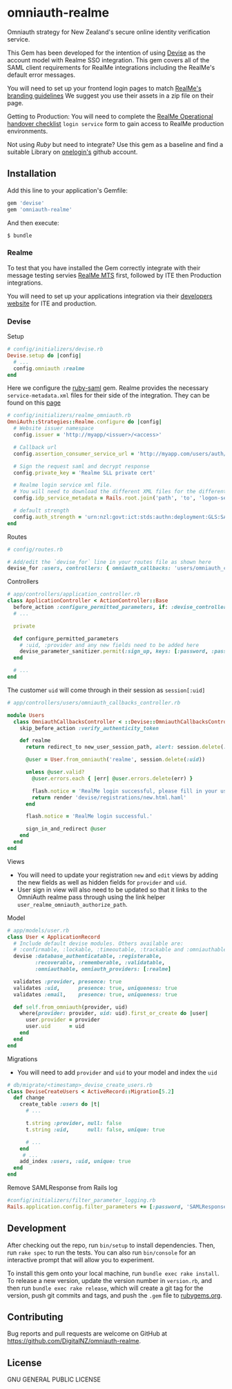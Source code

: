 # omniauth-realme
Omniauth strategy for New Zealand's secure online identity verification service.

This Gem has been developed for the intention of using [Devise](https://github.com/plataformatec/devise) as the account model with Realme SSO integration.
This gem covers all of the SAML client requirements for RealMe integrations including the RealMe's default error messages.

You will need to set up your frontend login pages to match [RealMe's branding guidelines](https://developers.realme.govt.nz/how-to-integrate/application-design-and-branding-guide/realme-page-elements/)
We suggest you use their assets in a zip file on their page.

Getting to Production:
You will need to complete the [RealMe Operational handover checklist](https://developers.realme.govt.nz/how-to-integrate/getting-to-production/operational-handover-checklist/) `login service` form to gain access to RealMe production environments.

Not using *Ruby* but need to integrate? Use this gem as a baseline and find a suitable Library on [onelogin's](https://github.com/onelogin) github account.

## Installation

Add this line to your application's Gemfile:

```ruby
gem 'devise'
gem 'omniauth-realme'
```

And then execute:

    $ bundle

### Realme
To test that you have installed the Gem correctly integrate with their message testing servies [RealMe MTS](https://mts.realme.govt.nz/logon-mts/home) first, followed by ITE then Production integrations.

You will need to set up your applications integration via their [developers website](https://developers.realme.govt.nz) for ITE and production.

### Devise
Setup
```ruby
# config/initializers/devise.rb
Devise.setup do |config|
  # ...
  config.omniauth :realme
end
```

Here we configure the [ruby-saml](https://github.com/onelogin/ruby-saml) gem.
Realme provides the necessary `service-metadata.xml` files for their side of the integration. They can be found on this [page](https://developers.realme.govt.nz/how-realme-works/technical-integration-steps#e75)

```ruby
# config/initializers/realme_omniauth.rb
OmniAuth::Strategies::Realme.configure do |config|
  # Website issuer namespace
  config.issuer = 'http://myapp/<issuer>/<access>'

  # Callback url
  config.assertion_consumer_service_url = 'http://myapp.com/users/auth/realme/callback'

  # Sign the request saml and decrypt response
  config.private_key = 'Realme SLL private cert'

  # Realme login service xml file.
  # You will need to download the different XML files for the different environments found here: https://developers.realme.govt.nz/how-realme-works/technical-integration-steps/
  config.idp_service_metadata = Rails.root.join('path', 'to', 'logon-service-metadata.xml')

  # default strength
  config.auth_strength = 'urn:nzl:govt:ict:stds:authn:deployment:GLS:SAML:2.0:ac:classes:LowStrength'
end
```

Routes

```ruby
# config/routes.rb

# Add/edit the `devise_for` line in your routes file as shown here
devise_for :users, controllers: { omniauth_callbacks: 'users/omniauth_callbacks' }
```

Controllers
```ruby
# app/controllers/application_controller.rb
class ApplicationController < ActionController::Base
  before_action :configure_permitted_parameters, if: :devise_controller?
  # ...

  private

  def configure_permitted_parameters
    # :uid, :provider and any new fields need to be added here
    devise_parameter_sanitizer.permit(:sign_up, keys: [:password, :password_confirmation, :email, :uid, :provider])
  end

  # ...
end
```

The customer `uid` will come through in their session as `session[:uid]`

```ruby
# app/controllers/users/omniauth_callbacks_controller.rb

module Users
  class OmniauthCallbacksController < ::Devise::OmniauthCallbacksController
    skip_before_action :verify_authenticity_token

    def realme
      return redirect_to new_user_session_path, alert: session.delete(:realme_error)[:message] if session[:realme_error].present? || session[:uid].blank?

      @user = User.from_omniauth('realme', session.delete(:uid))

      unless @user.valid?
        @user.errors.each { |err| @user.errors.delete(err) }

        flash.notice = 'RealMe login successful, please fill in your user details.'
        return render 'devise/registrations/new.html.haml'
      end

      flash.notice = 'RealMe login successful.'

      sign_in_and_redirect @user
    end
  end
end
```

Views
  - You will need to update your registration `new` and `edit` views by adding the new fields as well as hidden fields for `provider` and `uid`.
  - User sign in view will also need to be updated so that it links to the OmniAuth realme pass through using the link helper `user_realme_omniauth_authorize_path`.

Model
```ruby
# app/models/user.rb
class User < ApplicationRecord
  # Include default devise modules. Others available are:
  # :confirmable, :lockable, :timeoutable, :trackable and :omniauthable
  devise :database_authenticatable, :registerable,
         :recoverable, :rememberable, :validatable,
         :omniauthable, omniauth_providers: [:realme]

  validates :provider, presence: true
  validates :uid,      presence: true, uniqueness: true
  validates :email,    presence: true, uniqueness: true

  def self.from_omniauth(provider, uid)
    where(provider: provider, uid: uid).first_or_create do |user|
      user.provider = provider
      user.uid      = uid
    end
  end
end
```

Migrations
  - You will need to add `provider` and `uid` to your model and index the `uid`
```ruby
# db/migrate/<timestamp>_devise_create_users.rb
class DeviseCreateUsers < ActiveRecord::Migration[5.2]
  def change
    create_table :users do |t|
      # ...

      t.string :provider, null: false
      t.string :uid,      null: false, unique: true

      # ...
    end
     # ...
    add_index :users, :uid, unique: true
  end
end
```

Remove SAMLResponse from Rails log
```ruby
#config/initializers/filter_parameter_logging.rb
Rails.application.config.filter_parameters += [:password, 'SAMLResponse']
```

## Development

After checking out the repo, run `bin/setup` to install dependencies. Then, run `rake spec` to run the tests. You can also run `bin/console` for an interactive prompt that will allow you to experiment.

To install this gem onto your local machine, run `bundle exec rake install`. To release a new version, update the version number in `version.rb`, and then run `bundle exec rake release`, which will create a git tag for the version, push git commits and tags, and push the `.gem` file to [rubygems.org](https://rubygems.org).

## Contributing

Bug reports and pull requests are welcome on GitHub at https://github.com/DigitalNZ/omniauth-realme.

## License
  GNU GENERAL PUBLIC LICENSE
